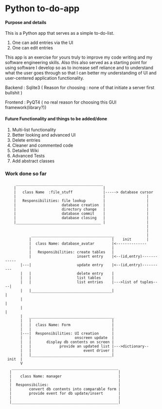 
# Python to-do-app

#### Purpose and details

This is a Python app that serves as a simple to-do-list.

1. One can add entries via the UI
2. One can edit entries 


This app is an exercise for yours truly to improve my code writing and my software engineering skills. Also this also served as
a starting point for using software I develop so as to increase self reliance and to understand what the user goes through so that
I can better my understanding of UI and user-centered application functionality.

Backend  : Sqlite3 ( Reason for choosing : none of that initiate a server first bullshit )

Frontend : PyQT4 ( no real reason for choosing this GUI framework(library?))



#### Future Functionality and things to be added/done

1. Multi-list functionality
2. Better looking and advanced UI
3. Delete entries
4. Cleaner and commented code
5. Detailed Wiki
6. Advanced Tests
7. Add abstract classes


### Work done so far

```
     ________________________________________
    |                                        |
    |   class Name  :file_stuff              |-----> database cursor
    |                                        |                   |
    |   Responsibilities: file lookup        |                   |
    |                     database creation  |                   |
    |                     directory change   |                   |
    |                     database commit    |                   |
    |                     database closing   |                   |
    |_______________________________________ |                   |
                                                                 |
                                                                 |
            ______________________________________               |
           |                                     |    init       |   
           |  class Name: database_avatar        |<-------------- 
           |                                     |
           |   Responsibilities: create tables   |
           |                     insert entry    |<--(id,entry)------------
       |---|                     update entry    |<--(id,entry)----------
       |   |                     delete entry    |
       |   |                     list tables     |
       |   |                     list entries    |--->list of tuples----|
       |   |_____________________________________|                      |
       |                                                                |
       |                                                                |
       |   _______________________________________
       |   |                                     |
       |   |  class Name: Form                   |
       |   |                                     |
       |---|  Responsibilities: UI creation      |
       |   |                    onscreen update  |
       |   |       display db contents on screen |
       |   |             provide an updated list |--->dictionary--
       |   |                        event driver |
       |   |_____________________________________|
 init  |
       V
   _________________________________________________
  |                                                 |
  |    class Name: manager                          |
  |                                                 |
  |  Responsibilies:                                |
  |        convert db contents into comparable form |                 
  |        provide event for db update/insert       |
  |                                                 |
  |_________________________________________________|

 
```                     
					                              






